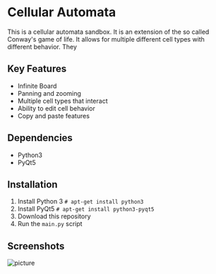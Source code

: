 # Cellular Automata

This is a cellular automata sandbox. It is an extension of the so called Conway's game of life. It allows for multiple different cell types with different behavior. They 

## Key Features

* Infinite Board
* Panning and zooming
* Multiple cell types that interact
* Ability to edit cell behavior
* Copy and paste features

## Dependencies

* Python3
* PyQt5

## Installation

1. Install Python 3
```# apt-get install python3```
2. Install PyQt5 
```# apt-get install python3-pyqt5```
3. Download this repository
4. Run the ```main.py``` script

## Screenshots
![picture](/screenshots/picture.png)


